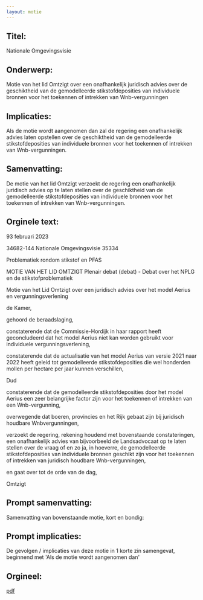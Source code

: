 ```yaml
---
layout: motie
---
```

## Titel:
Nationale Omgevingsvisie
## Onderwerp:
Motie van het lid Omtzigt over een onafhankelijk juridisch advies over de geschiktheid van de gemodelleerde stikstofdeposities van individuele bronnen voor het toekennen of intrekken van Wnb-vergunningen 
## Implicaties:

Als de motie wordt aangenomen dan zal de regering een onafhankelijk advies laten opstellen over de geschiktheid van de gemodelleerde stikstofdeposities van individuele bronnen voor het toekennen of intrekken van Wnb-vergunningen.
## Samenvatting:

De motie van het lid Omtzigt verzoekt de regering een onafhankelijk juridisch advies op te laten stellen over de geschiktheid van de gemodelleerde stikstofdeposities van individuele bronnen voor het toekennen of intrekken van Wnb-vergunningen.
## Orginele text:


93 februari 2023

34682-144
Nationale Omgevingsvisie
35334

Problematiek rondom stikstof en PFAS

MOTIE VAN HET LID OMTZIGT
Plenair debat (debat) - Debat over het NPLG en de stikstofproblematiek

Motie van het Lid Omtzigt over een juridisch advies over het model Aerius en
vergunningsverlening

de Kamer,

gehoord de beraadslaging,

constaterende dat de Commissie-Hordijk in haar rapport heeft geconcludeerd dat het model
Aerius niet kan worden gebruikt voor individuele vergunningsverlening,

constaterende dat de actualisatie van het model Aerius van versie 2021 naar 2022 heeft
geleid tot gemodelleerde stikstofdeposities die wel honderden mollen per hectare per jaar
kunnen verschillen,

Dud

constaterende dat de gemodelleerde stikstofdeposities door het model Aerius een zeer
belangrijke factor zijn voor het toekennen of intrekken van een Wnb-vergunning,

overwegende dat boeren, provincies en het Rijk gebaat zijn bij juridisch houdbare Wnbvergunningen,

verzoekt de regering, rekening houdend met bovenstaande constateringen, een
onafhankelijk advies van bijvoorbeeld de Landsadvocaat op te laten stellen over de vraag of
en zo ja, in hoeverre, de gemodelleerde stikstofdeposities van individuele bronnen geschikt
zijn voor het toekennen of intrekken van juridisch houdbare Wnb-vergunningen,

en gaat over tot de orde van de dag,

Omtzigt


## Prompt samenvatting:
Samenvatting van bovenstaande motie, kort en bondig:


## Prompt implicaties:
De gevolgen / implicaties van deze motie in 1 korte zin samengevat, beginnend met 'Als de motie wordt aangenomen dan' 

## Orgineel:
[pdf](https://gegevensmagazijn.tweedekamer.nl/OData/v4/2.0/Document(6c8d9953-a511-4d2c-904e-b9e739b8292c)/resource)
